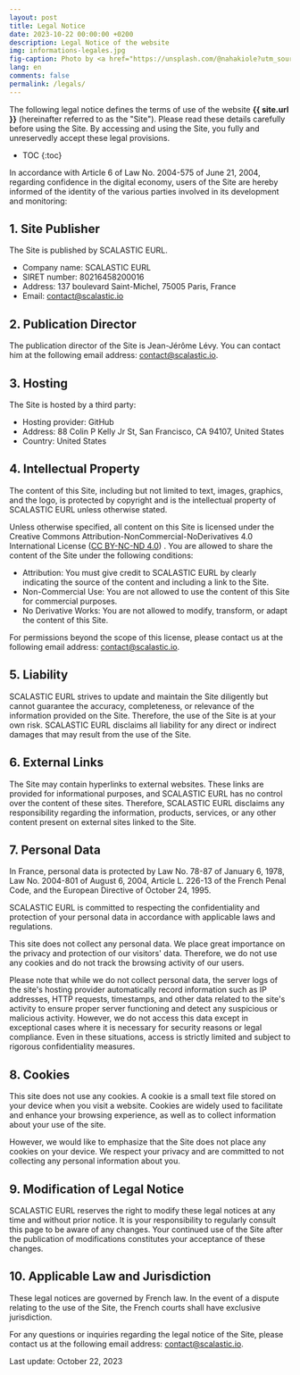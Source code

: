 ```yaml
---
layout: post
title: Legal Notice
date: 2023-10-22 00:00:00 +0200
description: Legal Notice of the website
img: informations-legales.jpg
fig-caption: Photo by <a href="https://unsplash.com/@nahakiole?utm_source=unsplash&utm_medium=referral&utm_content=creditCopyText">Robin Glauser</a> on <a href="https://unsplash.com/collections/8291752/tr-01-01?utm_source=unsplash&utm_medium=referral&utm_content=creditCopyText">Unsplash</a>
lang: en
comments: false
permalink: /legals/
---
```


The following legal notice defines the terms of use of the website **{{ site.url }}** (hereinafter referred to as the 
"Site"). Please read these details carefully before using the Site. By accessing and using the Site, you fully and 
unreservedly accept these legal provisions.

* TOC
{:toc}

In accordance with Article 6 of Law No. 2004-575 of June 21, 2004, regarding confidence in the digital economy, users of
the Site are hereby informed of the identity of the various parties involved in its development and monitoring:

## 1. Site Publisher

The Site is published by SCALASTIC EURL.

- Company name: SCALASTIC EURL
- SIRET number: 80216458200016
- Address: 137 boulevard Saint-Michel, 75005 Paris, France
- Email: contact@scalastic.io

## 2. Publication Director

The publication director of the Site is Jean-Jérôme Lévy. You can contact him at the following email address: 
contact@scalastic.io.

## 3. Hosting

The Site is hosted by a third party:

- Hosting provider: GitHub
- Address: 88 Colin P Kelly Jr St, San Francisco, CA 94107, United States
- Country: United States

## 4. Intellectual Property

The content of this Site, including but not limited to text, images, graphics, and the logo, is protected by copyright 
and is the intellectual property of SCALASTIC EURL unless otherwise stated.

Unless otherwise specified, all content on this Site is licensed under the Creative Commons 
Attribution-NonCommercial-NoDerivatives 4.0 International License ([CC BY-NC-ND 4.0](https://creativecommons.org/licenses/by-nc-nd/4.0/))
. You are allowed to share the content of the Site under the following conditions:

- Attribution: You must give credit to SCALASTIC EURL by clearly indicating the source of the content and including a 
link to the Site.
- Non-Commercial Use: You are not allowed to use the content of this Site for commercial purposes.
- No Derivative Works: You are not allowed to modify, transform, or adapt the content of this Site.

For permissions beyond the scope of this license, please contact us at the following email address: contact@scalastic.io.

## 5. Liability

SCALASTIC EURL strives to update and maintain the Site diligently but cannot guarantee the accuracy, completeness, or 
relevance of the information provided on the Site. Therefore, the use of the Site is at your own risk. SCALASTIC EURL 
disclaims all liability for any direct or indirect damages that may result from the use of the Site.

## 6. External Links

The Site may contain hyperlinks to external websites. These links are provided for informational purposes, and SCALASTIC
EURL has no control over the content of these sites. Therefore, SCALASTIC EURL disclaims any responsibility regarding 
the information, products, services, or any other content present on external sites linked to the Site.

## 7. Personal Data

In France, personal data is protected by Law No. 78-87 of January 6, 1978, Law No. 2004-801 of August 6, 2004, Article 
L. 226-13 of the French Penal Code, and the European Directive of October 24, 1995.

SCALASTIC EURL is committed to respecting the confidentiality and protection of your personal data in accordance with 
applicable laws and regulations.

This site does not collect any personal data. We place great importance on the privacy and protection of our visitors' 
data. Therefore, we do not use any cookies and do not track the browsing activity of our users.

Please note that while we do not collect personal data, the server logs of the site's hosting provider automatically 
record information such as IP addresses, HTTP requests, timestamps, and other data related to the site's activity to 
ensure proper server functioning and detect any suspicious or malicious activity. However, we do not access this data 
except in exceptional cases where it is necessary for security reasons or legal compliance. Even in these situations, 
access is strictly limited and subject to rigorous confidentiality measures.

## 8. Cookies

This site does not use any cookies. A cookie is a small text file stored on your device when you visit a website. 
Cookies are widely used to facilitate and enhance your browsing experience, as well as to collect information about 
your use of the site.

However, we would like to emphasize that the Site does not place any cookies on your device. We respect your privacy and
are committed to not collecting any personal information about you.

## 9. Modification of Legal Notice

SCALASTIC EURL reserves the right to modify these legal notices at any time and without prior notice. It is your 
responsibility to regularly consult this page to be aware of any changes. Your continued use of the Site after the 
publication of modifications constitutes your acceptance of these changes.

## 10. Applicable Law and Jurisdiction

These legal notices are governed by French law. In the event of a dispute relating to the use of the Site, the French 
courts shall have exclusive jurisdiction.

For any questions or inquiries regarding the legal notice of the Site, please contact us at the following email address:
contact@scalastic.io.

Last update: October 22, 2023